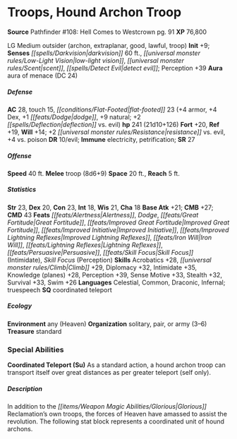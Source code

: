 ﻿---
cssclass: [monsters]
title1: Troops, Hound Archon Troop
title2: Hound Archon Troop
CR: 16
sources:
- name: 'Pathfinder #108: Hell Comes to Westcrown'
  page: 91
  link: http://paizo.com/products/btpy9nmc?Pathfinder-Adventure-Path-108-Hell-Comes-to-Westcrown
XP: 76800
alignment: LG
size: Medium
type: outsider
subtypes:
- archon
- extraplanar
- good
- lawful
- troop
initiative:
  bonus: 9
senses:
  darkvision: 60
  low-light vision: true
  scent: true
  detect evil: true
auras:
- name: aura of menace
  DC: 24
AC:
  AC: 28
  touch: 15
  flat_footed: 23
  components:
    armor: 4
    dex: 4
    dodge: 1
    natural: 9
    deflection vs. evil: 2
HP:
  HP: 241
  long: 21d10+126
saves:
  fort: 20
  ref: 19
  will: 14
  other: +2 resistance vs. evil, +4 vs. poison
DR:
- amount: 10
  weakness: evil
immunities:
- electricity
- petrification
SR: 27
speeds:
  base: 40
attacks:
  melee:
  - - text: troop (8d6+9)
      entries:
      - - damage: 8d6+9
      attack: troop
space: 20
reach: 5
ability_scores:
  STR: 23
  DEX: 20
  CON: 23
  INT: 18
  WIS: 21
  CHA: 18
BAB: 21
CMB: 27
CMD: 43
feats:
- name: Alertness
- name: Dodge
- name: Great Fortitude
- name: Improved Great Fortitude
- name: Improved Initiative
- name: Improved Lightning Reflexes
- name: Iron Will
- name: Lightning Reflexes
- name: Persuasive
- name: Skill Focus (Intimidate)
- name: Skill Focus (Perception)
skills:
  Acrobatics: 28
  Climb: 29
  Diplomacy: 32
  Intimidate: 35
  Knowledge (planes): 28
  Perception: 39
  Sense Motive: 33
  Stealth: 32
  Survival: 33
  Swim: 26
languages:
- Celestial
- Common
- Draconic
- Infernal
- truespeech
special_qualities:
- coordinated teleport
ecology:
  environment: any (Heaven)
  organization: solitary, pair, or army (3-6)
  treasure_type: standard
special_abilities:
  Coordinated Teleport (Su): As a standard action, a hound archon troop can transport
    itself over great distances as per greater teleport (self only).
desc_long: In addition to the Glorious Reclamation's own troops, the forces of Heaven
  have amassed to assist the revolution. The following stat block represents a coordinated
  unit of hound archons.

---

# Troops, Hound Archon Troop

**Source** Pathfinder #108: Hell Comes to Westcrown pg. 91
**XP** 76,800

LG Medium outsider (archon, extraplanar, good, lawful, troop)
**Init** +9; **Senses** _[[spells/Darkvision|darkvision]]_ 60 ft., _[[universal monster rules/Low-Light Vision|low-light vision]]_, _[[universal monster rules/Scent|scent]]_, _[[spells/Detect Evil|detect evil]]_; Perception +39
**Aura** aura of menace (DC 24)

##### Defense

**AC** 28, touch 15, _[[conditions/Flat-Footed|flat-footed]]_ 23 (+4 armor, +4 Dex, +1 _[[feats/Dodge|dodge]]_, +9 natural; +2 _[[spells/Deflection|deflection]]_ vs. evil)
**hp** 241 (21d10+126)
**Fort** +20, **Ref** +19, **Will** +14; +2 _[[universal monster rules/Resistance|resistance]]_ vs. evil, +4 vs. poison
**DR** 10/evil; **Immune** electricity, petrification; **SR** 27

##### Offense
**Speed** 40 ft.
**Melee** troop (8d6+9)
**Space** 20 ft., **Reach** 5 ft.

##### Statistics
**Str** 23, **Dex** 20, **Con** 23, **Int** 18, **Wis** 21, **Cha** 18
**Base Atk** +21; **CMB** +27; **CMD** 43
**Feats** _[[feats/Alertness|Alertness]]_, _Dodge_, _[[feats/Great Fortitude|Great Fortitude]]_, _[[feats/Improved Great Fortitude|Improved Great Fortitude]]_, _[[feats/Improved Initiative|Improved Initiative]]_, _[[feats/Improved Lightning Reflexes|Improved Lightning Reflexes]]_, _[[feats/Iron Will|Iron Will]]_, _[[feats/Lightning Reflexes|Lightning Reflexes]]_, _[[feats/Persuasive|Persuasive]]_, _[[feats/Skill Focus|Skill Focus]]_ (Intimidate), _Skill Focus_ (Perception)
**Skills** Acrobatics +28, _[[universal monster rules/Climb|Climb]]_ +29, Diplomacy +32, Intimidate +35, Knowledge (planes) +28, Perception +39, Sense Motive +33, Stealth +32, Survival +33, Swim +26
**Languages** Celestial, Common, Draconic, Infernal; truespeech
**SQ** coordinated teleport

##### Ecology

**Environment** any (Heaven)
**Organization** solitary, pair, or army (3–6)
**Treasure** standard

### Special Abilities

**Coordinated Teleport (Su)** As a standard action, a hound archon troop can transport itself over great distances as per greater teleport (self only).

##### Description

In addition to the _[[items/Weapon Magic Abilities/Glorious|Glorious]]_ Reclamation’s own troops, the forces of Heaven have amassed to assist the revolution. The following stat block represents a coordinated unit of hound archons.